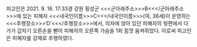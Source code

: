 피고인은 2021. 9. 16. 17:33경 강원 횡성군 <<<군아래주소>>>B<<</군아래주소>>>에 있는 피해자 <<<내국인이름>>>C<<</내국인이름>>>(여, 36세)이 운영하는 <<<추행장소>>>‘D'<<</추행장소>>>에서, 의자에 앉아 있던 피해자의 뒷편에서 다가가 갑자기 오른손을 뻗어 피해자의 오른쪽 가슴을 1회 힘껏 움켜쥐었다.
이로써 피고인은 피해자를 강제로 추행하였다.